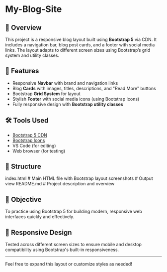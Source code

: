 # My-Blog-Site

## 📄 Overview

This project is a responsive blog layout built using **Bootstrap 5** via CDN. It includes a navigation bar, blog post cards, and a footer with social media links. The layout adapts to different screen sizes using Bootstrap’s grid system and utility classes.

## 🚀 Features

- Responsive **Navbar** with brand and navigation links
- Blog **Cards** with images, titles, descriptions, and "Read More" buttons
- Bootstrap **Grid System** for layout
- Stylish **Footer** with social media icons (using Bootstrap Icons)
- Fully responsive design with **Bootstrap utility classes**

## 🛠️ Tools Used

- [Bootstrap 5 CDN](https://getbootstrap.com/)
- [Bootstrap Icons](https://icons.getbootstrap.com/)
- VS Code (for editing)
- Web browser (for testing)

## 📁 Structure

index.html # Main HTML file with Bootstrap layout
screenshots # Output view
README.md # Project description and overview

## 🎯 Objective

To practice using Bootstrap 5 for building modern, responsive web interfaces quickly and effectively.

## 📱 Responsive Design

Tested across different screen sizes to ensure mobile and desktop compatibility using Bootstrap's built-in responsiveness.

---

Feel free to expand this layout or customize styles as needed!
